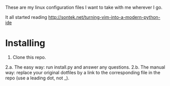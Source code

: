 These are my linux configuration files I want to take with me wherever I go.

It all started reading http://sontek.net/turning-vim-into-a-modern-python-ide

Installing
==========

1. Clone this repo.

2.a. The easy way: run install.py and answer any questions.
2.b. The manual way: replace your original dotfiles by a link to the corresponding file in the repo (use a leading dot, not _).


